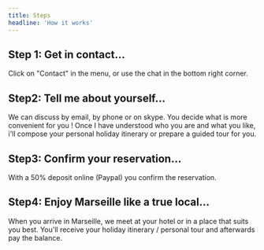 ```yaml
---
title: Steps
headline: 'How it works'
---
```


## Step 1: Get in contact…

Click on "Contact" in the menu, or use the chat in the bottom right corner.  

## Step2: Tell me about yourself…

We can discuss by email, by phone or on skype. You decide what is more convenient for you ! Once I have understood who you are and what you like, i'll compose your personal holiday itinerary or prepare a guided tour for you.  

## Step3: Confirm your reservation…

With a 50% deposit online (Paypal) you confirm the reservation.  

## Step4: Enjoy Marseille like a true local…

When you arrive in Marseille, we meet at your hotel or in a place that suits you best. You'll receive your holiday itinerary / personal tour and afterwards pay the balance.  
  